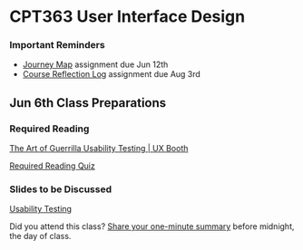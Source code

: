 # CPT363 User Interface Design

<div class="reminders">

### Important Reminders
* [Journey Map](#) assignment due Jun 12th
* [Course Reflection Log](#) assignment due Aug 3rd

</div>

## Jun 6th Class Preparations

### Required Reading
<a class="embedly-card" data-card-controls="0" data-card-align="left" href="http://www.uxbooth.com/articles/the-art-of-guerrilla-usability-testing/">The Art of Guerrilla Usability Testing | UX Booth</a>
<script async src="//cdn.embedly.com/widgets/platform.js" charset="UTF-8"></script>

[Required Reading Quiz](https://sso.canvaslms.com/courses/1924881/quizzes/4876153 ':class=button')

### Slides to be Discussed

[Usability Testing](https://www.google.ca/slides/about/)

Did you attend this class? [Share your one-minute summary](#) before midnight, the day of class.

